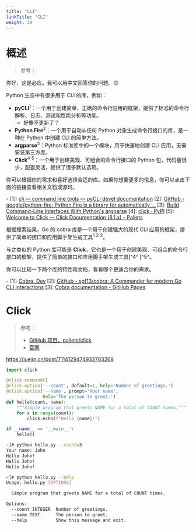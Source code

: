 ```yaml
---
title: "CLI"
linkTitle: "CLI"
weight: 20
---
```


# 概述

> 参考：

你好，这是必应。我可以用中文回答你的问题。😊

Python 生态中有很多用于 CLI 的库，例如：

- **pyCLI**<sup>1</sup>：一个用于创建简单、正确的命令行应用的框架，提供了标准的命令行解析、日志、测试和性能分析等功能。
  - 好像不更新了？
- **Python Fire**<sup>2</sup>：一个用于自动从任何 Python 对象生成命令行接口的库，是一种在 Python 中创建 CLI 的简单方法。
- **argparse**<sup>3</sup>：Python 标准库中的一个模块，用于快速地创建 CLI 应用，无需安装第三方库。
- **Click**<sup>4</sup> <sup>5</sup>：一个用于创建美观、可组合的命令行接口的 Python 包，代码量很少，配置灵活，提供了很多默认选项。

你可以根据你的需求和喜好选择合适的库。如果你想要更多的信息，你可以点击下面的链接查看相关文档或源码。

\-
\[1]: [cli — command line tools — pyCLI devel documentation](https://pythonhosted.org/pyCLI/)
\[2]: [GitHub - google/python-fire: Python Fire is a library for automatically ...](https://github.com/google/python-fire)
\[3]: [Build Command-Line Interfaces With Python's argparse](https://realpython.com/command-line-interfaces-python-argparse/)
\[4]: [click · PyPI](https://pypi.org/project/click/)
\[5]: [Welcome to Click — Click Documentation (8.1.x) - Pallets](https://click.palletsprojects.com/)

根据搜索结果，Go 的 cobra 库是一个用于创建强大的现代 CLI 应用的框架，提供了简单的接口和应用脚手架生成工具<sup>1</sup> <sup>2</sup> <sup>3</sup>。

与之类似的 Python 库可能是 **Click**，它也是一个用于创建美观、可组合的命令行接口的框架，提供了简单的接口和应用脚手架生成工具[^4^ [^5^。

你可以比较一下两个库的特性和文档，看看哪个更适合你的需求。

\-
\[1]: [Cobra. Dev](https://cobra.dev/)
\[2]: [GitHub - spf13/cobra: A Commander for modern Go CLI interactions](https://github.com/spf13/cobra)
\[3]: [Cobra documentation - GitHub Pages](https://umarcor.github.io/cobra/)

# Click

> 参考：
> 
> - [GitHub 项目，pallets/click](https://github.com/pallets/click)
> - [官网](https://click.palletsprojects.com/)

 https://juejin.cn/post/7114129474932703268

```python
import click

@click.command()
@click.option('--count', default=1, help='Number of greetings.')
@click.option('--name', prompt='Your name',
              help='The person to greet.')
def hello(count, name):
    """Simple program that greets NAME for a total of COUNT times."""
    for x in range(count):
        click.echo(f"Hello {name}!")

if __name__ == '__main__':
    hello()
```

```bash
~]# python hello.py --count=3
Your name: John
Hello John!
Hello John!
Hello John!
```

```bash
~]# python hello.py --help
Usage: hello.py [OPTIONS]

  Simple program that greets NAME for a total of COUNT times.

Options:
  --count INTEGER  Number of greetings.
  --name TEXT      The person to greet.
  --help           Show this message and exit.
```


